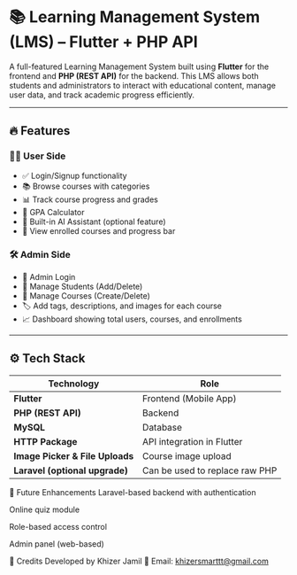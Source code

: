 # 📚 Learning Management System (LMS) – Flutter + PHP API

A full-featured Learning Management System built using **Flutter** for the frontend and **PHP (REST API)** for the backend. This LMS allows both students and administrators to interact with educational content, manage user data, and track academic progress efficiently.

---

## 🔥 Features

### 👩‍🎓 User Side
- ✅ Login/Signup functionality
- 📚 Browse courses with categories
- 📊 Track course progress and grades
- 🧮 GPA Calculator
- 🤖 Built-in AI Assistant (optional feature)
- 🎯 View enrolled courses and progress bar

### 🛠️ Admin Side
- 🔐 Admin Login
- 👥 Manage Students (Add/Delete)
- 📘 Manage Courses (Create/Delete)
- 🏷️ Add tags, descriptions, and images for each course
- 📈 Dashboard showing total users, courses, and enrollments

---

## ⚙️ Tech Stack

| Technology | Role |
|------------|------|
| **Flutter** | Frontend (Mobile App) |
| **PHP (REST API)** | Backend |
| **MySQL** | Database |
| **HTTP Package** | API integration in Flutter |
| **Image Picker & File Uploads** | Course image upload |
| **Laravel (optional upgrade)** | Can be used to replace raw PHP |

🔮 Future Enhancements
Laravel-based backend with authentication

Online quiz module

Role-based access control

Admin panel (web-based)

🙌 Credits
Developed by Khizer Jamil
📧 Email: khizersmarttt@gmail.com
